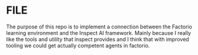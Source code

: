 # FILE
The purpose of this repo is to implement a connection between the Factorio learning environment and the Inspect AI framework. Mainly because I really like the tools and utility that inspect provides and I think that with improved tooling we could get actually competent agents in factorio.

